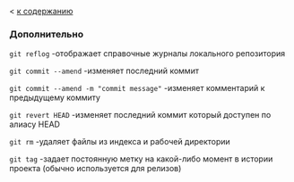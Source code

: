 < [к содержанию](./readme.md)
### Дополнительно

`git reflog` -отображает справочные журналы локального репозитория

`git commit --amend` -изменяет последний коммит

`git commit --amend -m "commit message"` -изменяет комментарий к предыдущему коммиту

`git revert HEAD` -изменяет последний коммит который доступен по алиасу HEAD

`git rm` -удаляет файлы из индекса и рабочей директории

`git tag` -задает постоянную метку на какой-либо момент в истории проекта (обычно используется для релизов)